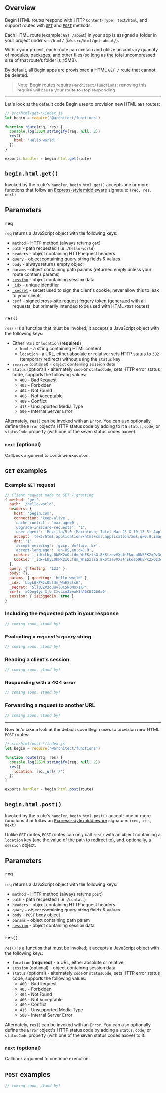 ## Overview

Begin HTML routes respond with HTTP `Content-Type: text/html`, and support routes with [`GET`](#begin-html-get-) and [`POST`](#begin-html-post-) methods.

Each HTML route (example: `GET /about`) in your app is assigned a folder in your project under `src/html/` (i.e. `src/html/get-about/`).

Within your project, each route can contain and utilize an arbitrary quantity of modules, packages, and other files (so long as the total uncompressed size of that route's folder is ≤5MB).
<!-- @todo more about cloud function limits doc(s) -->

By default, all Begin apps are provisioned a HTML `GET /` route that cannot be deleted.

> Note: Begin routes require `@architect/functions`; removing this require will cause your route to stop responding

---

Let's look at the default code Begin uses to provision new HTML `GET` routes:

```js
// src/html/get-*/index.js
let begin = require('@architect/functions')

function route(req, res) {
  console.log(JSON.stringify(req, null, 2))
  res({
    html: 'Hello world!'
  })
}

exports.handler = begin.html.get(route)
```

## `begin.html.get()`

Invoked by the route's `handler`, `begin.html.get()` accepts one or more functions that follow an [Express-style middleware](https://expressjs.com/en/guide/writing-middleware.html) signature: `(req, res, next)`

## Parameters

### `req`

`req` returns a JavaScript object with the following keys:

- `method` - HTTP method (always returns `get`)
- `path` - path requested (i.e. `/hello-world`)
- `headers` - object containing HTTP request headers
- `query` - object containing query string fields & values
- `body` - always returns empty object
- `params` - object containing path params (returned empty unless your route contains params)
- [`session`](/en/routes-functions/sessions/#how-sessions-work) - object containing session data
- [`_idx`](/en/routes-functions/sessions/#how-sessions-work) - unique identifier
- [`_secret`](/en/routes-functions/sessions/#how-sessions-work) - secret used to sign the client's cookie; never allow this to leak to your clients
- `csrf` - signed cross-site request forgery token (generated with all requests, but primarily intended to be used with HTML `POST` routes)


### `res()`

`res()` is a function that must be invoked; it accepts a JavaScript object with the following keys:

- Either `html` or `location` (**required**)
  - `html` - a string containing HTML content
  - `location` - a URL, either absolute or relative; sets HTTP status to `302` (temporary redirect) without using the `status` key
- [`session`](/en/routes-functions/sessions/#how-sessions-work) (optional) - object containing session data
- `status` (optional) - alternately `code` or `statusCode`, sets HTTP error status code, supports the following values:
  - `400` - Bad Request
  - `403` - Forbidden
  - `404` - Not Found
  - `406` - Not Acceptable
  - `409` - Conflict
  - `415` - Unsupported Media Type
  - `500` - Internal Server Error

Alternately, `res()` can be invoked with an `Error`. You can also optionally define the `Error` object's HTTP status code by adding to it a `status`, `code`, or `statusCode` property (with one of the seven status codes above).


### `next` (optional)

Callback argument to continue execution.


## `GET` examples


### Example `GET` request

```js
// Client request made to GET /:greeting
{ method: 'get',
  path: '/hello-world',
  headers: {
    host: 'begin.com',
    connection: 'keep-alive',
    'cache-control': 'max-age=0',
    'upgrade-insecure-requests': '1',
    'user-agent': 'Mozilla/5.0 (Macintosh; Intel Mac OS X 10_13_5) AppleWebKit/537.36 (KHTML, like Gecko) Chrome/66.0.3359.181 Safari/537.36',
    accept: 'text/html,application/xhtml+xml,application/xml;q=0.9,image/webp,image/apng,*/*;q=0.8',
    dnt: '1',
    'accept-encoding': 'gzip, deflate, br',
    'accept-language': 'en-US,en;q=0.9',
    cookie: '_idx=LbyL0kPK2xOLfdm_WnESzlsG.8kStzevVXstnEkosp0k5PK2xOz3e820NtoEx1b3VXnEC8',
    Cookie: '_idx=LbyL0kPK2xOLfdm_WnESzlsG.8kStzevVXstnEkosp0k5PK2xOz3e820NtoEx1b3VXnEC8'
  },
  query: { testing: '123' },
  body: {},
  params: { greeting: 'hello-world' },
  _idx: 'LbyL0kPK2xOLfdm_WnESzlsG',
  _secret: 'Sll0QZV2ouuvlOCSN3Msx1KP',
  csrf: 'aGQxg6ye-G_U-IXvLioZbmak3kFBCB8286aQ',
  session: { isLoggedIn: true }
}
```


### Including the requested path in your response

```js
// coming soon, stand by!
```


### Evaluating a request's query string

```js
// coming soon, stand by!
```


### Reading a client's session

```js
// coming soon, stand by!
```


### Responding with a 404 error

```js
// coming soon, stand by!
```


### Forwarding a request to another URL

```js
// coming soon, stand by!
```

---

Now let's take a look at the default code Begin uses to provision new HTML `POST` routes:

```js
// src/html/post-*/index.js
let begin = require('@architect/functions')

function route(req, res) {
  console.log(JSON.stringify(req, null, 2))
  res({
    location: req._url('/')
  })
}

exports.handler = begin.html.post(route)
```


## `begin.html.post()`

Invoked by the route's `handler`, `begin.html.post()` accepts one or more functions that follow an [Express-style middleware](https://expressjs.com/en/guide/writing-middleware.html) signature: `(req, res, next)`

Unlike `GET` routes, `POST` routes can only call `res()` with an object containing a `location` key (and the value of the path to redirect to), and, optionally, a `session` object.


## Parameters

### `req`

`req` returns a JavaScript object with the following keys:

- `method` - HTTP method (always returns `post`)
- `path` - path requested (i.e. `/contact`)
- `headers` - object containing HTTP request headers
- `query` - object containing query string fields & values
- `body` - `POST` body object
- `params` - object containing path param
- [`session`](/en/routes-functions/sessions/#how-sessions-work) - object containing session data


### `res()`

`res()` is a function that must be invoked; it accepts a JavaScript object with the following keys:

- `location` (**required**) - a URL, either absolute or relative
- `session` (optional) - object containing session data
- `status` (optional) - alternately `code` or `statusCode`, sets HTTP error status code, supports the following values:
  - `400` - Bad Request
  - `403` - Forbidden
  - `404` - Not Found
  - `406` - Not Acceptable
  - `409` - Conflict
  - `415` - Unsupported Media Type
  - `500` - Internal Server Error

Alternately, `res()` can be invoked with an `Error`. You can also optionally define the `Error` object's HTTP status code by adding a `status`, `code`, or `statusCode` property (with one of the seven status codes above) to it.


### `next` (optional)

Callback argument to continue execution.


## `POST` examples

```js
// coming soon, stand by!
```
